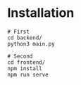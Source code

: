 # Installation

```shell
# First
cd backend/
python3 main.py

# Second
cd frontend/
npm install
npm run serve
```
